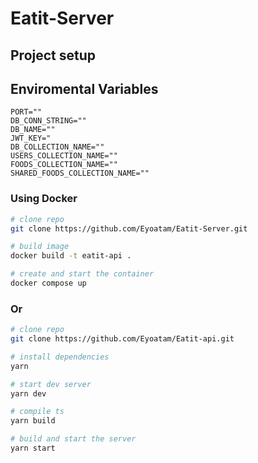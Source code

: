 # Eatit-Server

## Project setup

## Enviromental Variables

```
PORT=""
DB_CONN_STRING=""
DB_NAME=""
JWT_KEY="
DB_COLLECTION_NAME=""
USERS_COLLECTION_NAME=""
FOODS_COLLECTION_NAME=""
SHARED_FOODS_COLLECTION_NAME=""
```

### Using Docker

```bash
# clone repo
git clone https://github.com/Eyoatam/Eatit-Server.git

# build image
docker build -t eatit-api .

# create and start the container
docker compose up
```

### Or

```bash
# clone repo
git clone https://github.com/Eyoatam/Eatit-api.git

# install dependencies
yarn

# start dev server
yarn dev

# compile ts
yarn build

# build and start the server
yarn start
```
